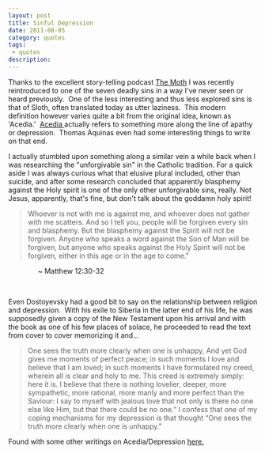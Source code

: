 ```yaml
---
layout: post
title: Sinful Depression
date: 2011-08-05
category: quotes
tags:
 - quotes
description:
---
```


<p>Thanks to the excellent story-telling podcast <a href="http://themoth.org/" target="_blank">The Moth</a> I was recently reintroduced to one of the seven deadly sins in a way I've never seen or heard previously. &nbsp;One of the less interesting and thus less explored sins is that of Sloth, often translated today as utter laziness. &nbsp;This modern definition however varies quite a bit from the original idea, known as 'Acedia.' &nbsp;<a href="http://en.wikipedia.org/wiki/Acedia">Acedia </a>actually refers to something more along the line of apathy or depression. &nbsp;Thomas Aquinas even had some interesting things to write on that end.</p>
<p>I actually stumbled upon something along a similar vein a while back when I was researching the "unforgivable sin" in the Catholic tradition.  For a quick aside I was always curious what that elusive plural included, other than suicide, and after some research concluded that apparently blasphemy against the Holy spirit is one of the only other unforgivable sins, really.  Not Jesus, apparently, that's fine, but don't talk about the goddamn holy spirit!</p>

<blockquote>
<p>Whoever is not with me is against me, and whoever does not gather with me scatters. And so I tell you, people will be forgiven every sin and blasphemy. But the blasphemy against the Spirit will not be forgiven. Anyone who speaks a word against the&nbsp;Son of Man&nbsp;will be forgiven, but anyone who speaks against the Holy Spirit will not be forgiven, either in this age or in the&nbsp;age to come."</p>
</blockquote>
<p style="padding-left: 60px;">~ Matthew 12:30-32</p>
<br />
<p>Even Dostoyevsky had a good bit to say on the relationship between religion and depression. &nbsp;With his exile to Siberia in the latter end of his life, he was supposedly given a copy of the New Testament upon his arrival and with the book as one of his few places of solace, he proceeded to read the text from cover to cover memorizing it and...</p>

<blockquote>
<p>One sees the truth more clearly when one is unhappy, And yet God gives me moments of perfect peace; in such moments I love and believe that I am loved; in such moments I have formulated my creed, wherein all is clear and holy to me. This creed is extremely simply: here it is. I believe that there is nothing lovelier, deeper, more sympathetic, more rational, more manly and more perfect than the Saviour: I say to myself with jealous love that not only is there no one else like Him, but that there could be no one.&rdquo; I confess that one of my coping mechanisms for my depression is that thought &ldquo;One sees the truth more clearly when one is unhappy."</p>
</blockquote>

<p>Found with some other writings on Acedia/Depression <a href="http://payingattentiontothesky.com/category/understanding-acediasloth/" target="_blank">here.</a></p>
